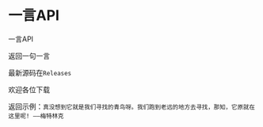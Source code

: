 # 一言API

一言API

返回一句一言

最新源码在`Releases`

欢迎各位下载

返回示例：`真没想到它就是我们寻找的青鸟呀。我们跑到老远的地方去寻找，那知，它原就在这里呢! ——梅特林克`
